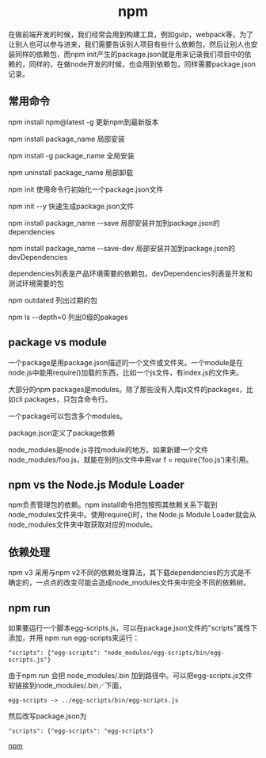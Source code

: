 <h1 align="center">npm</h1>

在做前端开发的时候，我们经常会用到构建工具，例如gulp，webpack等，为了让别人也可以参与进来，我们需要告诉别人项目有些什么依赖包，然后让别人也安装同样的依赖包，而npm init产生的package.json就是用来记录我们项目中的依赖的，同样的，在做node开发的时候，也会用到依赖包，同样需要package.json记录。

常用命令
-

npm install npm@latest -g 更新npm到最新版本

npm install package_name 局部安装

npm install -g package_name 全局安装

npm uninstall package_name 局部卸载

npm init 使用命令行初始化一个package.json文件

npm init --y 快速生成package.json文件

npm install package_name --save 局部安装并加到package.json的dependencies

npm install package_name --save-dev 局部安装并加到package.json的devDependencies

dependencies列表是产品环境需要的依赖包，devDependencies列表是开发和测试环境需要的包

npm outdated 列出过期的包

npm ls --depth=0 列出0级的pakages

package vs module
- 

一个package是用package.json描述的一个文件或文件夹。一个module是在node.js中能用require()加载的东西，比如一个js文件，有index.js的文件夹。

大部分的npm packages是modules。除了那些没有入库js文件的packages，比如cli packages，只包含命令行。

一个package可以包含多个modules。

package.json定义了package依赖

node_modules是node.js寻找module的地方。如果新建一个文件node_modules/foo.js，就能在别的js文件中用var f = require('foo.js')来引用。

npm vs the Node.js Module Loader
-

npm负责管理包的依赖。npm install命令把包按照其依赖关系下载到node_modules文件夹中。使用require()时，the Node.js Module Loader就会从node_modules文件夹中取获取对应的module。

依赖处理
-

npm v3 采用与npm v2不同的依赖处理算法，其下载dependencies的方式是不确定的，一点点的改变可能会造成node_modules文件夹中完全不同的依赖树。

npm run
-

如果要运行一个脚本egg-scripts.js，可以在package.json文件的"scripts"属性下添加，并用 npm run egg-scripts来运行：

```
"scripts": {"egg-scripts": "node_modules/egg-scripts/bin/egg-scripts.js"}
```

由于npm run 会把 node_modules/.bin 加到路径中。可以把egg-scripts.js文件软链接到node_modules/.bin／下面，

```
egg-scripts -> ../egg-scripts/bin/egg-scripts.js
```

然后改写package.json为

```
"scripts": {"egg-scripts": "egg-scripts"}
```

<a href="https://segmentfault.com/a/1190000007624021" target="_blank">npm</a>